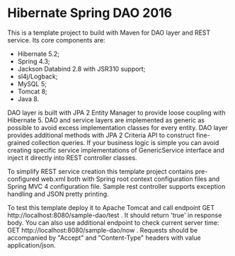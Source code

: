 # Hibernate Spring DAO 2016 #

This is a template project to build with Maven for DAO layer and REST service. Its core components are:

- Hibernate 5.2;
- Spring 4.3;
- Jackson Databind 2.8 with JSR310 support;
- sl4j/Logback;
- MySQL 5;
- Tomcat 8;
- Java 8.

DAO layer is built with JPA 2 Entity Manager to provide loose coupling with Hibernate 5. DAO and service layers are implemented as generic as possible to avoid excess implementation classes for every entity. DAO layer provides additional methods with JPA 2 Criteria API to construct fine-grained collection queries. If your business logic is simple you can avoid creating specific service implementations of GenericService interface and inject it directly into REST controller classes.

To simplify REST service creation this template project contains pre-configured web.xml both with Spring root context configuration files and Spring MVC 4 configuration file. Sample rest controller supports exception handling and JSON pretty printing.

To test this template deploy it to Apache Tomcat and call endpoint GET http://localhost:8080/sample-dao/test . It should return 'true' in response body. You can also use additional endpoint to check current server time: GET http://localhost:8080/sample-dao/now . Requests should be accompanied by "Accept" and "Content-Type" headers with value application/json. 